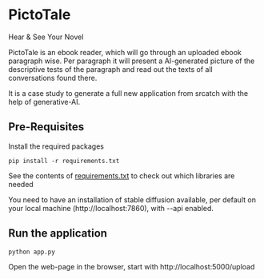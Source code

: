 # PictoTale
Hear & See Your Novel

PictoTale is an ebook reader, which will go through an uploaded ebook paragraph wise. 
Per paragraph it will present a AI-generated picture of the descriptive tests of the paragraph 
and read out the texts of all conversations found there. 

It is a case study to generate a full new application from srcatch with the help of generative-AI.

## Pre-Requisites

Install the required packages
```
pip install -r requirements.txt
```
See the contents of [requirements.txt](requirements.txt) to check out which libraries are needed


You need to have an installation of stable diffusion available, per default on your local machine (http://localhost:7860), with --api enabled.

## Run the application
```
python app.py
```

Open the web-page in the browser, start with http://localhost:5000/upload
